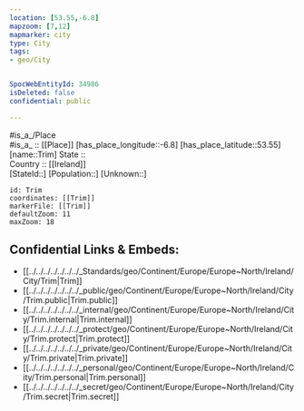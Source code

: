 ```yaml
---
location: [53.55,-6.8] 
mapzoom: [7,12] 
mapmarker: city 
type: City
tags:
- geo/City


SpocWebEntityId: 34986
isDeleted: false
confidential: public

---
```

#is_a_/Place  
#is_a_ :: [[Place]] 
[has_place_longitude::-6.8] 
[has_place_latitude::53.55] 
[name::Trim] 
State ::  
Country :: [[Ireland]]  
[StateId::] 
[Population::] 
[Unknown::] 


```leaflet
id: Trim
coordinates: [[Trim]] 
markerFile: [[Trim]] 
defaultZoom: 11 
maxZoom: 18
```


## Confidential Links & Embeds: 
- [[../../../../../../../_Standards/geo/Continent/Europe/Europe~North/Ireland/City/Trim|Trim]] 
- [[../../../../../../../_public/geo/Continent/Europe/Europe~North/Ireland/City/Trim.public|Trim.public]] 
- [[../../../../../../../_internal/geo/Continent/Europe/Europe~North/Ireland/City/Trim.internal|Trim.internal]] 
- [[../../../../../../../_protect/geo/Continent/Europe/Europe~North/Ireland/City/Trim.protect|Trim.protect]] 
- [[../../../../../../../_private/geo/Continent/Europe/Europe~North/Ireland/City/Trim.private|Trim.private]] 
- [[../../../../../../../_personal/geo/Continent/Europe/Europe~North/Ireland/City/Trim.personal|Trim.personal]] 
- [[../../../../../../../_secret/geo/Continent/Europe/Europe~North/Ireland/City/Trim.secret|Trim.secret]] 
